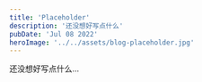 ```yaml
---
title: 'Placeholder'
description: '还没想好写点什么'
pubDate: 'Jul 08 2022'
heroImage: '../../assets/blog-placeholder.jpg'
---
```


还没想好写点什么...
